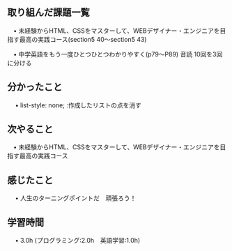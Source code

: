 ## 取り組んだ課題一覧
           
 　• 未経験からHTML、CSSをマスターして、WEBデザイナー・エンジニアを目指す最高の実践コース(section5 40〜section5 43)

 　• 中学英語をもう一度ひとつひとつわかりやすく(p79〜P89) 音読 10回を3回に分ける
             
## 分かったこと

　 • list-style: none; :作成したリストの点を消す

## 次やること　
           
 　• 未経験からHTML、CSSをマスターして、WEBデザイナー・エンジニアを目指す最高の実践コース

## 感じたこと

　 • 人生のターニングポイントだ　頑張ろう！

## 学習時間

　 • 3.0h (プログラミング:2.0h　英語学習:1.0h)